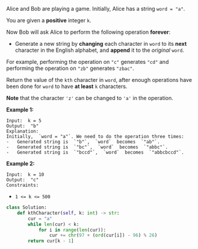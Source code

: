 Alice and Bob are playing a game. Initially, Alice has a string  `word = "a"`.

You are given a  **positive**  integer  `k`.

Now Bob will ask Alice to perform the following operation  **forever**:

- Generate a new string by  **changing**  each character in  `word`  to its  **next**  character in the English
  alphabet, and  **append**  it to the  _original_  `word`.

For example, performing the operation on  `"c"`  generates  `"cd"`  and performing the operation on  `"zb"`
generates  `"zbac"`.

Return the value of the  `kth`  character in  `word`, after enough operations have been done for  `word`  to have  **at
least**  `k`  characters.

**Note**  that the character  `'z'`  can be changed to  `'a'`  in the operation.

**Example 1:**

```
Input:  k = 5
Output:  "b"
Explanation:
Initially,  `word = "a"`. We need to do the operation three times:
-   Generated string is  `"b"`,  `word`  becomes  `"ab"`.
-   Generated string is  `"bc"`,  `word`  becomes  `"abbc"`.
-   Generated string is  `"bccd"`,  `word`  becomes  `"abbcbccd"`.
```

**Example 2:**

```
Input:  k = 10
Output:  "c"
Constraints:
```

- `1 <= k <= 500`

```py
class Solution:
    def kthCharacter(self, k: int) -> str:
        cur = "a"
        while len(cur) < k:
            for i in range(len(cur)):
                cur += chr(97 + (ord(cur[i]) - 96) % 26)
        return cur[k - 1]
```